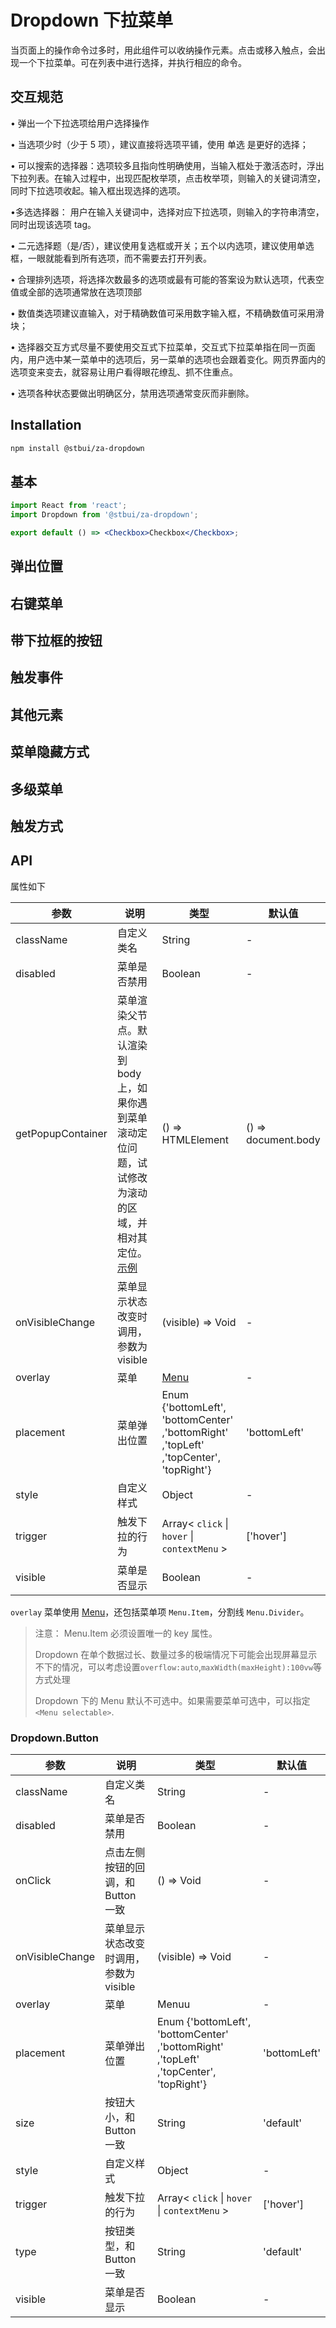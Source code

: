 # Dropdown 下拉菜单

当页面上的操作命令过多时，用此组件可以收纳操作元素。点击或移入触点，会出现一个下拉菜单。可在列表中进行选择，并执行相应的命令。

## 交互规范

• 弹出一个下拉选项给用户选择操作

• 当选项少时（少于 5 项），建议直接将选项平铺，使用 单选 是更好的选择；

• 可以搜索的选择器：选项较多且指向性明确使用，当输入框处于激活态时，浮出下拉列表。在输入过程中，出现匹配枚举项，点击枚举项，则输入的关键词清空，同时下拉选项收起。输入框出现选择的选项。

•多选选择器： 用户在输入关键词中，选择对应下拉选项，则输入的字符串清空，同时出现该选项 tag。

• 二元选择题（是/否），建议使用复选框或开关；五个以内选项，建议使用单选框，一眼就能看到所有选项，而不需要去打开列表。

• 合理排列选项，将选择次数最多的选项或最有可能的答案设为默认选项，代表空值或全部的选项通常放在选项顶部

• 数值类选项建议直输入，对于精确数值可采用数字输入框，不精确数值可采用滑块；

• 选择器交互方式尽量不要使用交互式下拉菜单，交互式下拉菜单指在同一页面内，用户选中某一菜单中的选项后，另一菜单的选项也会跟着变化。网页界面内的选项变来变去，就容易让用户看得眼花缭乱、抓不住重点。

• 选项各种状态要做出明确区分，禁用选项通常变灰而非删除。

## Installation

```sh
npm install @stbui/za-dropdown
```

## 基本

```jsx | pure
import React from 'react';
import Dropdown from '@stbui/za-dropdown';

export default () => <Checkbox>Checkbox</Checkbox>;
```

## 弹出位置

## 右键菜单

## 带下拉框的按钮

## 触发事件

## 其他元素

## 菜单隐藏方式

## 多级菜单

## 触发方式

## API

属性如下

| 参数              | 说明                                                                                                                                                          | 类型                                                                                   | 默认值              |
| ----------------- | ------------------------------------------------------------------------------------------------------------------------------------------------------------- | -------------------------------------------------------------------------------------- | ------------------- |
| className         | 自定义类名                                                                                                                                                    | String                                                                                 | -                   |
| disabled          | 菜单是否禁用                                                                                                                                                  | Boolean                                                                                | -                   |
| getPopupContainer | 菜单渲染父节点。默认渲染到 body 上，如果你遇到菜单滚动定位问题，试试修改为滚动的区域，并相对其定位。[示例](https://codepen.io/afc163/pen/zEjNOy?editors=0010) | () => HTMLElement                                                                      | () => document.body |
| onVisibleChange   | 菜单显示状态改变时调用，参数为 visible                                                                                                                        | (visible) => Void                                                                      | -                   |
| overlay           | 菜单                                                                                                                                                          | [Menu](https://nsfi.github.io/ppfish-components/#/components/menu)                     | -                   |
| placement         | 菜单弹出位置                                                                                                                                                  | Enum {'bottomLeft', 'bottomCenter' ,'bottomRight' ,'topLeft' ,'topCenter', 'topRight'} | 'bottomLeft'        |
| style             | 自定义样式                                                                                                                                                    | Object                                                                                 | -                   |
| trigger           | 触发下拉的行为                                                                                                                                                | Array< `click` \| `hover` \| `contextMenu` >                                           | ['hover']           |
| visible           | 菜单是否显示                                                                                                                                                  | Boolean                                                                                | -                   |

`overlay` 菜单使用 [Menu](https://nsfi.github.io/ppfish-components/#/components/menu/)，还包括菜单项 `Menu.Item`，分割线 `Menu.Divider`。

> 注意： Menu.Item 必须设置唯一的 key 属性。
>
> Dropdown 在单个数据过长、数量过多的极端情况下可能会出现屏幕显示不下的情况，可以考虑设置`overflow:auto`,`maxWidth(maxHeight):100vw`等方式处理
>
> Dropdown 下的 Menu 默认不可选中。如果需要菜单可选中，可以指定 `<Menu selectable>`.

### Dropdown.Button

| 参数            | 说明                                   | 类型                                                                                   | 默认值       |
| --------------- | -------------------------------------- | -------------------------------------------------------------------------------------- | ------------ |
| className       | 自定义类名                             | String                                                                                 | -            |
| disabled        | 菜单是否禁用                           | Boolean                                                                                | -            |
| onClick         | 点击左侧按钮的回调，和 Button 一致     | () => Void                                                                             | -            |
| onVisibleChange | 菜单显示状态改变时调用，参数为 visible | (visible) => Void                                                                      | -            |
| overlay         | 菜单                                   | Menuu                                                                                  | -            |
| placement       | 菜单弹出位置                           | Enum {'bottomLeft', 'bottomCenter' ,'bottomRight' ,'topLeft' ,'topCenter', 'topRight'} | 'bottomLeft' |
| size            | 按钮大小，和 Button 一致               | String                                                                                 | 'default'    |
| style           | 自定义样式                             | Object                                                                                 | -            |
| trigger         | 触发下拉的行为                         | Array< `click` \| `hover` \| `contextMenu` >                                           | ['hover']    |
| type            | 按钮类型，和 Button 一致               | String                                                                                 | 'default'    |
| visible         | 菜单是否显示                           | Boolean                                                                                | -            |
